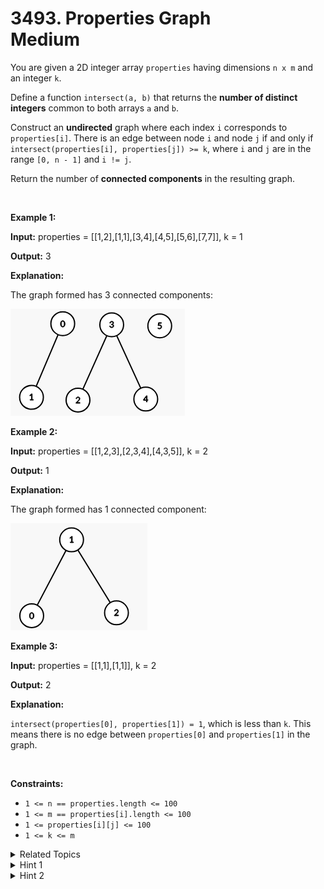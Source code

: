 
# 3493. Properties Graph<br> Medium

<p>You are given a 2D integer array <code>properties</code> having dimensions <code>n x m</code> and an integer <code>k</code>.</p>

<p>Define a function <code>intersect(a, b)</code> that returns the <strong>number of distinct integers</strong> common to both arrays <code>a</code> and <code>b</code>.</p>

<p>Construct an <strong>undirected</strong> graph where each index <code>i</code> corresponds to <code>properties[i]</code>. There is an edge between node <code>i</code> and node <code>j</code> if and only if <code>intersect(properties[i], properties[j]) &gt;= k</code>, where <code>i</code> and <code>j</code> are in the range <code>[0, n - 1]</code> and <code>i != j</code>.</p>

<p>Return the number of <strong>connected components</strong> in the resulting graph.</p>

<p>&nbsp;</p>
<p><strong class="example">Example 1:</strong></p>

<div class="example-block">
<p><strong>Input:</strong> <span class="example-io">properties = [[1,2],[1,1],[3,4],[4,5],[5,6],[7,7]], k = 1</span></p>

<p><strong>Output:</strong> <span class="example-io">3</span></p>

<p><strong>Explanation:</strong></p>

<p>The graph formed has 3 connected components:</p>

<p><img height="171" src="./assets/image1.png" width="279" /></p>
</div>

<p><strong class="example">Example 2:</strong></p>

<div class="example-block">
<p><strong>Input:</strong> <span class="example-io">properties = [[1,2,3],[2,3,4],[4,3,5]], k = 2</span></p>

<p><strong>Output:</strong> <span class="example-io">1</span></p>

<p><strong>Explanation:</strong></p>

<p>The graph formed has 1 connected component:</p>

<p><img alt="" src="./assets/image2.png" style="width: 219px; height: 171px;" /></p>
</div>

<p><strong class="example">Example 3:</strong></p>

<div class="example-block">
<p><strong>Input:</strong> <span class="example-io">properties = [[1,1],[1,1]], k = 2</span></p>

<p><strong>Output:</strong> <span class="example-io">2</span></p>

<p><strong>Explanation:</strong></p>

<p><code>intersect(properties[0], properties[1]) = 1</code>, which is less than <code>k</code>. This means there is no edge between <code>properties[0]</code> and <code>properties[1]</code> in the graph.</p>
</div>

<p>&nbsp;</p>
<p><strong>Constraints:</strong></p>

<ul>
	<li><code>1 &lt;= n == properties.length &lt;= 100</code></li>
	<li><code>1 &lt;= m == properties[i].length &lt;= 100</code></li>
	<li><code>1 &lt;= properties[i][j] &lt;= 100</code></li>
	<li><code>1 &lt;= k &lt;= m</code></li>
</ul>


<details>

<summary> Related Topics </summary>

-	`Array`
-	`Hash Table`
-	`Depth-First Search`
-	`Breadth-First Search`
-	`Union Find`
-	`Graph`

</details>


<details>
<summary> Hint 1 </summary>
How can we optimally find the intersection of two arrays? One way is to use <code>len(set(a) & set(b))</code>.
</details>

<details>
<summary> Hint 2 </summary>
For connected components, think about using DFS, BFS, or DSU.
</details>